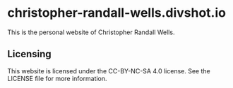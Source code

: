 # christopher-randall-wells.divshot.io
This is the personal website of Christopher Randall Wells.

## Licensing
This website is licensed under the CC-BY-NC-SA 4.0 license. See the LICENSE file for more information.
